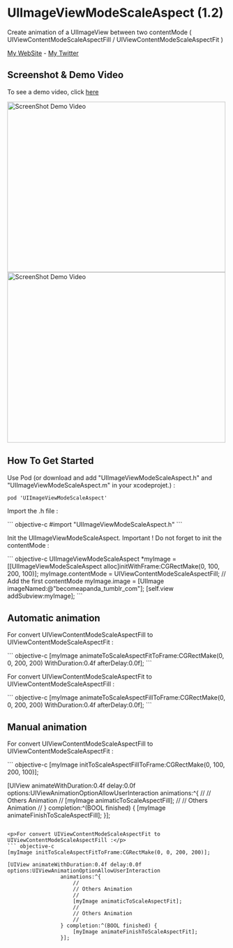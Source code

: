 UIImageViewModeScaleAspect (1.2)
================================

<p>Create animation of a UIImageView between two contentMode ( UIViewContentModeScaleAspectFill / UIViewContentModeScaleAspectFit )</p>
<a href="http://www.viviencormier.fr/" target="_blank">My WebSite</a> - <a href="https://twitter.com/VivienCormier" target="_blank">My Twitter</a>

Screenshot & Demo Video
-----------------------

<p>To see a demo video, click <a href="http://www.youtube.com/watch?v=vZYbQ0Yt8eQ" target="_blank">here</a></p>
<a href="http://www.youtube.com/watch?v=vZYbQ0Yt8eQ" target="_blank">
  <img alt="ScreenShot Demo Video" src="https://github.com/VivienCormier/UIImageViewModeScaleAspect/blob/master/Example/UIImageViewModeScaleAspect/UIImageViewModeScaleAspect/example_1.png?raw=true" width="500" height="391" />
  <img alt="ScreenShot Demo Video" src="https://github.com/VivienCormier/UIImageViewModeScaleAspect/blob/master/Example/UIImageViewModeScaleAspect/UIImageViewModeScaleAspect/example_2.png?raw=true" width="500" height="391" />
</a>

How To Get Started
------------------

<p>Use Pod (or download and add "UIImageViewModeScaleAspect.h" and "UIImageViewModeScaleAspect.m" in your xcodeprojet.) : </p>

``` objective-c
pod 'UIImageViewModeScaleAspect'
```

<p>Import the .h file :</p>
``` objective-c
#import "UIImageViewModeScaleAspect.h"
```

<p>Init the UIImageViewModeScaleAspect. Important ! Do not forget to init the contentMode :</p>
``` objective-c
UIImageViewModeScaleAspect *myImage = [[UIImageViewModeScaleAspect alloc]initWithFrame:CGRectMake(0, 100, 200, 100)];
myImage.contentMode = UIViewContentModeScaleAspectFill; // Add the first contentMode
myImage.image = [UIImage imageNamed:@"becomeapanda_tumblr_com"];
[self.view addSubview:myImage];
```

Automatic animation
-------------------

<p>For convert UIViewContentModeScaleAspectFill to UIViewContentModeScaleAspectFit :</p>
``` objective-c
[myImage animateToScaleAspectFitToFrame:CGRectMake(0, 0, 200, 200) WithDuration:0.4f afterDelay:0.0f];
```

<p>For convert UIViewContentModeScaleAspectFit to UIViewContentModeScaleAspectFill :</p>
``` objective-c
[myImage animateToScaleAspectFillToFrame:CGRectMake(0, 0, 200, 200) WithDuration:0.4f afterDelay:0.0f];
```

Manual animation
----------------

<p>For convert UIViewContentModeScaleAspectFill to UIViewContentModeScaleAspectFit :</p>
``` objective-c
[myImage initToScaleAspectFillToFrame:CGRectMake(0, 100, 200, 100)];
        
[UIView animateWithDuration:0.4f delay:0.0f options:UIViewAnimationOptionAllowUserInteraction
                 animations:^{
                     //
                     // Others Animation
                     //
                     [myImage animaticToScaleAspectFill];
                     //
                     // Others Animation
                     //
                 } completion:^(BOOL finished) {
                     [myImage animateFinishToScaleAspectFill];
                 }];
```

<p>For convert UIViewContentModeScaleAspectFit to UIViewContentModeScaleAspectFill :</p>
``` objective-c
[myImage initToScaleAspectFitToFrame:CGRectMake(0, 0, 200, 200)];
        
[UIView animateWithDuration:0.4f delay:0.0f options:UIViewAnimationOptionAllowUserInteraction
                 animations:^{
                     //
                     // Others Animation
                     //
                     [myImage animaticToScaleAspectFit];
                     //
                     // Others Animation
                     //
                 } completion:^(BOOL finished) {
                     [myImage animateFinishToScaleAspectFit];
                 }];
```
